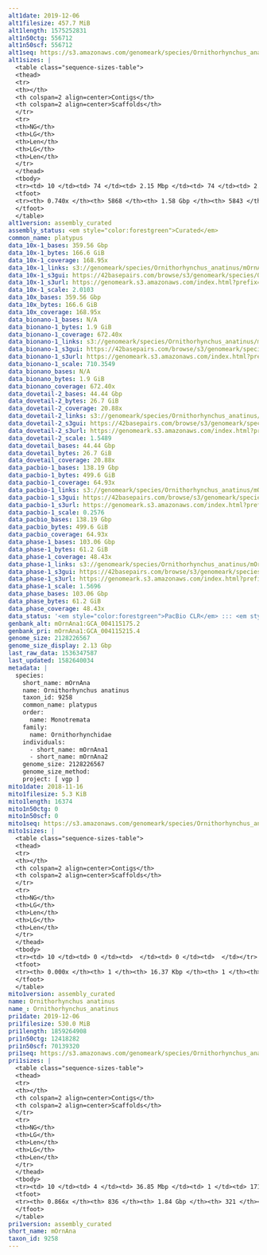 ```yaml
---
alt1date: 2019-12-06
alt1filesize: 457.7 MiB
alt1length: 1575252831
alt1n50ctg: 556712
alt1n50scf: 556712
alt1seq: https://s3.amazonaws.com/genomeark/species/Ornithorhynchus_anatinus/mOrnAna1/assembly_curated/mOrnAna1.alt.cur.20191206.fasta.gz
alt1sizes: |
  <table class="sequence-sizes-table">
  <thead>
  <tr>
  <th></th>
  <th colspan=2 align=center>Contigs</th>
  <th colspan=2 align=center>Scaffolds</th>
  </tr>
  <tr>
  <th>NG</th>
  <th>LG</th>
  <th>Len</th>
  <th>LG</th>
  <th>Len</th>
  </tr>
  </thead>
  <tbody>
  <tr><td> 10 </td><td> 74 </td><td> 2.15 Mbp </td><td> 74 </td><td> 2.15 Mbp </td></tr>  <tr><td> 20 </td><td> 192 </td><td> 1.56 Mbp </td><td> 192 </td><td> 1.56 Mbp </td></tr>  <tr><td> 30 </td><td> 358 </td><td> 1.11 Mbp </td><td> 358 </td><td> 1.11 Mbp </td></tr>  <tr><td> 40 </td><td> 584 </td><td> 0.81 Mbp </td><td> 584 </td><td> 0.81 Mbp </td></tr>  <tr style="background-color:#cccccc;"><td> 50 </td><td> 899 </td><td> 0.56 Mbp </td><td> 899 </td><td> 0.56 Mbp </td></tr>  <tr><td> 60 </td><td> 1401 </td><td> 309.47 Kbp </td><td> 1400 </td><td> 310.44 Kbp </td></tr>  <tr><td> 70 </td><td> 2912 </td><td> 53.05 Kbp </td><td> 2894 </td><td> 53.46 Kbp </td></tr>  <tr><td> 80 </td><td> 0 </td><td>  </td><td> 0 </td><td>  </td></tr>  <tr><td> 90 </td><td> 0 </td><td>  </td><td> 0 </td><td>  </td></tr>  <tr><td> 100 </td><td> 0 </td><td>  </td><td> 0 </td><td>  </td></tr>  </tbody>
  <tfoot>
  <tr><th> 0.740x </th><th> 5868 </th><th> 1.58 Gbp </th><th> 5843 </th><th> 1.58 Gbp </th></tr>
  </tfoot>
  </table>
alt1version: assembly_curated
assembly_status: <em style="color:forestgreen">Curated</em>
common_name: platypus
data_10x-1_bases: 359.56 Gbp
data_10x-1_bytes: 166.6 GiB
data_10x-1_coverage: 168.95x
data_10x-1_links: s3://genomeark/species/Ornithorhynchus_anatinus/mOrnAna1/genomic_data/10x/<br>
data_10x-1_s3gui: https://42basepairs.com/browse/s3/genomeark/species/Ornithorhynchus_anatinus/mOrnAna1/genomic_data/10x/
data_10x-1_s3url: https://genomeark.s3.amazonaws.com/index.html?prefix=species/Ornithorhynchus_anatinus/mOrnAna1/genomic_data/10x/
data_10x-1_scale: 2.0103
data_10x_bases: 359.56 Gbp
data_10x_bytes: 166.6 GiB
data_10x_coverage: 168.95x
data_bionano-1_bases: N/A
data_bionano-1_bytes: 1.9 GiB
data_bionano-1_coverage: 672.40x
data_bionano-1_links: s3://genomeark/species/Ornithorhynchus_anatinus/mOrnAna1/genomic_data/bionano/<br>
data_bionano-1_s3gui: https://42basepairs.com/browse/s3/genomeark/species/Ornithorhynchus_anatinus/mOrnAna1/genomic_data/bionano/
data_bionano-1_s3url: https://genomeark.s3.amazonaws.com/index.html?prefix=species/Ornithorhynchus_anatinus/mOrnAna1/genomic_data/bionano/
data_bionano-1_scale: 710.3549
data_bionano_bases: N/A
data_bionano_bytes: 1.9 GiB
data_bionano_coverage: 672.40x
data_dovetail-2_bases: 44.44 Gbp
data_dovetail-2_bytes: 26.7 GiB
data_dovetail-2_coverage: 20.88x
data_dovetail-2_links: s3://genomeark/species/Ornithorhynchus_anatinus/mOrnAna2/genomic_data/dovetail/<br>
data_dovetail-2_s3gui: https://42basepairs.com/browse/s3/genomeark/species/Ornithorhynchus_anatinus/mOrnAna2/genomic_data/dovetail/
data_dovetail-2_s3url: https://genomeark.s3.amazonaws.com/index.html?prefix=species/Ornithorhynchus_anatinus/mOrnAna2/genomic_data/dovetail/
data_dovetail-2_scale: 1.5489
data_dovetail_bases: 44.44 Gbp
data_dovetail_bytes: 26.7 GiB
data_dovetail_coverage: 20.88x
data_pacbio-1_bases: 138.19 Gbp
data_pacbio-1_bytes: 499.6 GiB
data_pacbio-1_coverage: 64.93x
data_pacbio-1_links: s3://genomeark/species/Ornithorhynchus_anatinus/mOrnAna1/genomic_data/pacbio/<br>
data_pacbio-1_s3gui: https://42basepairs.com/browse/s3/genomeark/species/Ornithorhynchus_anatinus/mOrnAna1/genomic_data/pacbio/
data_pacbio-1_s3url: https://genomeark.s3.amazonaws.com/index.html?prefix=species/Ornithorhynchus_anatinus/mOrnAna1/genomic_data/pacbio/
data_pacbio-1_scale: 0.2576
data_pacbio_bases: 138.19 Gbp
data_pacbio_bytes: 499.6 GiB
data_pacbio_coverage: 64.93x
data_phase-1_bases: 103.06 Gbp
data_phase-1_bytes: 61.2 GiB
data_phase-1_coverage: 48.43x
data_phase-1_links: s3://genomeark/species/Ornithorhynchus_anatinus/mOrnAna1/genomic_data/phase/<br>
data_phase-1_s3gui: https://42basepairs.com/browse/s3/genomeark/species/Ornithorhynchus_anatinus/mOrnAna1/genomic_data/phase/
data_phase-1_s3url: https://genomeark.s3.amazonaws.com/index.html?prefix=species/Ornithorhynchus_anatinus/mOrnAna1/genomic_data/phase/
data_phase-1_scale: 1.5696
data_phase_bases: 103.06 Gbp
data_phase_bytes: 61.2 GiB
data_phase_coverage: 48.43x
data_status: '<em style="color:forestgreen">PacBio CLR</em> ::: <em style="color:forestgreen">10x</em> ::: <em style="color:forestgreen">Dovetail</em> ::: <em style="color:forestgreen">Phase</em>'
genbank_alt: mOrnAna1:GCA_004115175.2
genbank_pri: mOrnAna1:GCA_004115215.4
genome_size: 2128226567
genome_size_display: 2.13 Gbp
last_raw_data: 1536347587
last_updated: 1582640034
metadata: |
  species:
    short_name: mOrnAna
    name: Ornithorhynchus anatinus
    taxon_id: 9258
    common_name: platypus
    order:
      name: Monotremata
    family:
      name: Ornithorhynchidae
    individuals:
      - short_name: mOrnAna1
      - short_name: mOrnAna2
    genome_size: 2128226567
    genome_size_method:
    project: [ vgp ]
mito1date: 2018-11-16
mito1filesize: 5.3 KiB
mito1length: 16374
mito1n50ctg: 0
mito1n50scf: 0
mito1seq: https://s3.amazonaws.com/genomeark/species/Ornithorhynchus_anatinus/mOrnAna1/assembly_curated/mOrnAna1.pri.cur.20181116.MT.fasta.gz
mito1sizes: |
  <table class="sequence-sizes-table">
  <thead>
  <tr>
  <th></th>
  <th colspan=2 align=center>Contigs</th>
  <th colspan=2 align=center>Scaffolds</th>
  </tr>
  <tr>
  <th>NG</th>
  <th>LG</th>
  <th>Len</th>
  <th>LG</th>
  <th>Len</th>
  </tr>
  </thead>
  <tbody>
  <tr><td> 10 </td><td> 0 </td><td>  </td><td> 0 </td><td>  </td></tr>  <tr><td> 20 </td><td> 0 </td><td>  </td><td> 0 </td><td>  </td></tr>  <tr><td> 30 </td><td> 0 </td><td>  </td><td> 0 </td><td>  </td></tr>  <tr><td> 40 </td><td> 0 </td><td>  </td><td> 0 </td><td>  </td></tr>  <tr style="background-color:#cccccc;"><td> 50 </td><td> 0 </td><td style="background-color:#ff8888;">  </td><td> 0 </td><td style="background-color:#ff8888;">  </td></tr>  <tr><td> 60 </td><td> 0 </td><td>  </td><td> 0 </td><td>  </td></tr>  <tr><td> 70 </td><td> 0 </td><td>  </td><td> 0 </td><td>  </td></tr>  <tr><td> 80 </td><td> 0 </td><td>  </td><td> 0 </td><td>  </td></tr>  <tr><td> 90 </td><td> 0 </td><td>  </td><td> 0 </td><td>  </td></tr>  <tr><td> 100 </td><td> 0 </td><td>  </td><td> 0 </td><td>  </td></tr>  </tbody>
  <tfoot>
  <tr><th> 0.000x </th><th> 1 </th><th> 16.37 Kbp </th><th> 1 </th><th> 16.37 Kbp </th></tr>
  </tfoot>
  </table>
mito1version: assembly_curated
name: Ornithorhynchus anatinus
name_: Ornithorhynchus_anatinus
pri1date: 2019-12-06
pri1filesize: 530.0 MiB
pri1length: 1859264908
pri1n50ctg: 12418282
pri1n50scf: 70139320
pri1seq: https://s3.amazonaws.com/genomeark/species/Ornithorhynchus_anatinus/mOrnAna1/assembly_curated/mOrnAna1.pri.cur.20191206.fasta.gz
pri1sizes: |
  <table class="sequence-sizes-table">
  <thead>
  <tr>
  <th></th>
  <th colspan=2 align=center>Contigs</th>
  <th colspan=2 align=center>Scaffolds</th>
  </tr>
  <tr>
  <th>NG</th>
  <th>LG</th>
  <th>Len</th>
  <th>LG</th>
  <th>Len</th>
  </tr>
  </thead>
  <tbody>
  <tr><td> 10 </td><td> 4 </td><td> 36.85 Mbp </td><td> 1 </td><td> 171.72 Mbp </td></tr>  <tr><td> 20 </td><td> 10 </td><td> 28.05 Mbp </td><td> 2 </td><td> 141.99 Mbp </td></tr>  <tr><td> 30 </td><td> 19 </td><td> 20.74 Mbp </td><td> 4 </td><td> 125.04 Mbp </td></tr>  <tr><td> 40 </td><td> 31 </td><td> 16.13 Mbp </td><td> 5 </td><td> 110.29 Mbp </td></tr>  <tr style="background-color:#cccccc;"><td> 50 </td><td> 45 </td><td style="background-color:#88ff88;"> 12.42 Mbp </td><td> 8 </td><td style="background-color:#88ff88;"> 70.14 Mbp </td></tr>  <tr><td> 60 </td><td> 66 </td><td> 8.63 Mbp </td><td> 11 </td><td> 60.46 Mbp </td></tr>  <tr><td> 70 </td><td> 101 </td><td> 4.73 Mbp </td><td> 15 </td><td> 46.40 Mbp </td></tr>  <tr><td> 80 </td><td> 174 </td><td> 1.69 Mbp </td><td> 21 </td><td> 30.54 Mbp </td></tr>  <tr><td> 90 </td><td> 0 </td><td>  </td><td> 0 </td><td>  </td></tr>  <tr><td> 100 </td><td> 0 </td><td>  </td><td> 0 </td><td>  </td></tr>  </tbody>
  <tfoot>
  <tr><th> 0.866x </th><th> 836 </th><th> 1.84 Gbp </th><th> 321 </th><th> 1.86 Gbp </th></tr>
  </tfoot>
  </table>
pri1version: assembly_curated
short_name: mOrnAna
taxon_id: 9258
---
```

